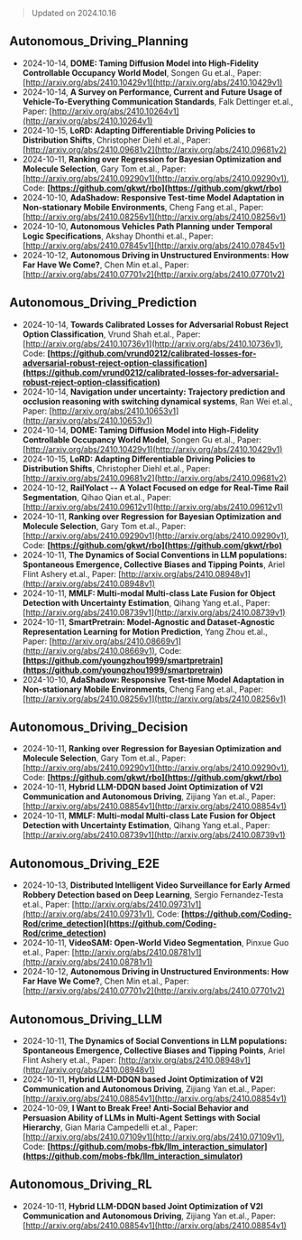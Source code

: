 > Updated on 2024.10.16

## Autonomous_Driving_Planning

- 2024-10-14, **DOME: Taming Diffusion Model into High-Fidelity Controllable Occupancy World Model**, Songen Gu et.al., Paper: [http://arxiv.org/abs/2410.10429v1](http://arxiv.org/abs/2410.10429v1)
- 2024-10-14, **A Survey on Performance, Current and Future Usage of Vehicle-To-Everything Communication Standards**, Falk Dettinger et.al., Paper: [http://arxiv.org/abs/2410.10264v1](http://arxiv.org/abs/2410.10264v1)
- 2024-10-15, **LoRD: Adapting Differentiable Driving Policies to Distribution Shifts**, Christopher Diehl et.al., Paper: [http://arxiv.org/abs/2410.09681v2](http://arxiv.org/abs/2410.09681v2)
- 2024-10-11, **Ranking over Regression for Bayesian Optimization and Molecule Selection**, Gary Tom et.al., Paper: [http://arxiv.org/abs/2410.09290v1](http://arxiv.org/abs/2410.09290v1), Code: **[https://github.com/gkwt/rbo](https://github.com/gkwt/rbo)**
- 2024-10-10, **AdaShadow: Responsive Test-time Model Adaptation in Non-stationary Mobile Environments**, Cheng Fang et.al., Paper: [http://arxiv.org/abs/2410.08256v1](http://arxiv.org/abs/2410.08256v1)
- 2024-10-10, **Autonomous Vehicles Path Planning under Temporal Logic Specifications**, Akshay Dhonthi et.al., Paper: [http://arxiv.org/abs/2410.07845v1](http://arxiv.org/abs/2410.07845v1)
- 2024-10-12, **Autonomous Driving in Unstructured Environments: How Far Have We Come?**, Chen Min et.al., Paper: [http://arxiv.org/abs/2410.07701v2](http://arxiv.org/abs/2410.07701v2)

## Autonomous_Driving_Prediction

- 2024-10-14, **Towards Calibrated Losses for Adversarial Robust Reject Option Classification**, Vrund Shah et.al., Paper: [http://arxiv.org/abs/2410.10736v1](http://arxiv.org/abs/2410.10736v1), Code: **[https://github.com/vrund0212/calibrated-losses-for-adversarial-robust-reject-option-classification](https://github.com/vrund0212/calibrated-losses-for-adversarial-robust-reject-option-classification)**
- 2024-10-14, **Navigation under uncertainty: Trajectory prediction and occlusion reasoning with switching dynamical systems**, Ran Wei et.al., Paper: [http://arxiv.org/abs/2410.10653v1](http://arxiv.org/abs/2410.10653v1)
- 2024-10-14, **DOME: Taming Diffusion Model into High-Fidelity Controllable Occupancy World Model**, Songen Gu et.al., Paper: [http://arxiv.org/abs/2410.10429v1](http://arxiv.org/abs/2410.10429v1)
- 2024-10-15, **LoRD: Adapting Differentiable Driving Policies to Distribution Shifts**, Christopher Diehl et.al., Paper: [http://arxiv.org/abs/2410.09681v2](http://arxiv.org/abs/2410.09681v2)
- 2024-10-12, **RailYolact -- A Yolact Focused on edge for Real-Time Rail Segmentation**, Qihao Qian et.al., Paper: [http://arxiv.org/abs/2410.09612v1](http://arxiv.org/abs/2410.09612v1)
- 2024-10-11, **Ranking over Regression for Bayesian Optimization and Molecule Selection**, Gary Tom et.al., Paper: [http://arxiv.org/abs/2410.09290v1](http://arxiv.org/abs/2410.09290v1), Code: **[https://github.com/gkwt/rbo](https://github.com/gkwt/rbo)**
- 2024-10-11, **The Dynamics of Social Conventions in LLM populations: Spontaneous Emergence, Collective Biases and Tipping Points**, Ariel Flint Ashery et.al., Paper: [http://arxiv.org/abs/2410.08948v1](http://arxiv.org/abs/2410.08948v1)
- 2024-10-11, **MMLF: Multi-modal Multi-class Late Fusion for Object Detection with Uncertainty Estimation**, Qihang Yang et.al., Paper: [http://arxiv.org/abs/2410.08739v1](http://arxiv.org/abs/2410.08739v1)
- 2024-10-11, **SmartPretrain: Model-Agnostic and Dataset-Agnostic Representation Learning for Motion Prediction**, Yang Zhou et.al., Paper: [http://arxiv.org/abs/2410.08669v1](http://arxiv.org/abs/2410.08669v1), Code: **[https://github.com/youngzhou1999/smartpretrain](https://github.com/youngzhou1999/smartpretrain)**
- 2024-10-10, **AdaShadow: Responsive Test-time Model Adaptation in Non-stationary Mobile Environments**, Cheng Fang et.al., Paper: [http://arxiv.org/abs/2410.08256v1](http://arxiv.org/abs/2410.08256v1)

## Autonomous_Driving_Decision

- 2024-10-11, **Ranking over Regression for Bayesian Optimization and Molecule Selection**, Gary Tom et.al., Paper: [http://arxiv.org/abs/2410.09290v1](http://arxiv.org/abs/2410.09290v1), Code: **[https://github.com/gkwt/rbo](https://github.com/gkwt/rbo)**
- 2024-10-11, **Hybrid LLM-DDQN based Joint Optimization of V2I Communication and Autonomous Driving**, Zijiang Yan et.al., Paper: [http://arxiv.org/abs/2410.08854v1](http://arxiv.org/abs/2410.08854v1)
- 2024-10-11, **MMLF: Multi-modal Multi-class Late Fusion for Object Detection with Uncertainty Estimation**, Qihang Yang et.al., Paper: [http://arxiv.org/abs/2410.08739v1](http://arxiv.org/abs/2410.08739v1)

## Autonomous_Driving_E2E

- 2024-10-13, **Distributed Intelligent Video Surveillance for Early Armed Robbery Detection based on Deep Learning**, Sergio Fernandez-Testa et.al., Paper: [http://arxiv.org/abs/2410.09731v1](http://arxiv.org/abs/2410.09731v1), Code: **[https://github.com/Coding-Rod/crime_detection](https://github.com/Coding-Rod/crime_detection)**
- 2024-10-11, **VideoSAM: Open-World Video Segmentation**, Pinxue Guo et.al., Paper: [http://arxiv.org/abs/2410.08781v1](http://arxiv.org/abs/2410.08781v1)
- 2024-10-12, **Autonomous Driving in Unstructured Environments: How Far Have We Come?**, Chen Min et.al., Paper: [http://arxiv.org/abs/2410.07701v2](http://arxiv.org/abs/2410.07701v2)

## Autonomous_Driving_LLM

- 2024-10-11, **The Dynamics of Social Conventions in LLM populations: Spontaneous Emergence, Collective Biases and Tipping Points**, Ariel Flint Ashery et.al., Paper: [http://arxiv.org/abs/2410.08948v1](http://arxiv.org/abs/2410.08948v1)
- 2024-10-11, **Hybrid LLM-DDQN based Joint Optimization of V2I Communication and Autonomous Driving**, Zijiang Yan et.al., Paper: [http://arxiv.org/abs/2410.08854v1](http://arxiv.org/abs/2410.08854v1)
- 2024-10-09, **I Want to Break Free! Anti-Social Behavior and Persuasion Ability of LLMs in Multi-Agent Settings with Social Hierarchy**, Gian Maria Campedelli et.al., Paper: [http://arxiv.org/abs/2410.07109v1](http://arxiv.org/abs/2410.07109v1), Code: **[https://github.com/mobs-fbk/llm_interaction_simulator](https://github.com/mobs-fbk/llm_interaction_simulator)**

## Autonomous_Driving_RL

- 2024-10-11, **Hybrid LLM-DDQN based Joint Optimization of V2I Communication and Autonomous Driving**, Zijiang Yan et.al., Paper: [http://arxiv.org/abs/2410.08854v1](http://arxiv.org/abs/2410.08854v1)

